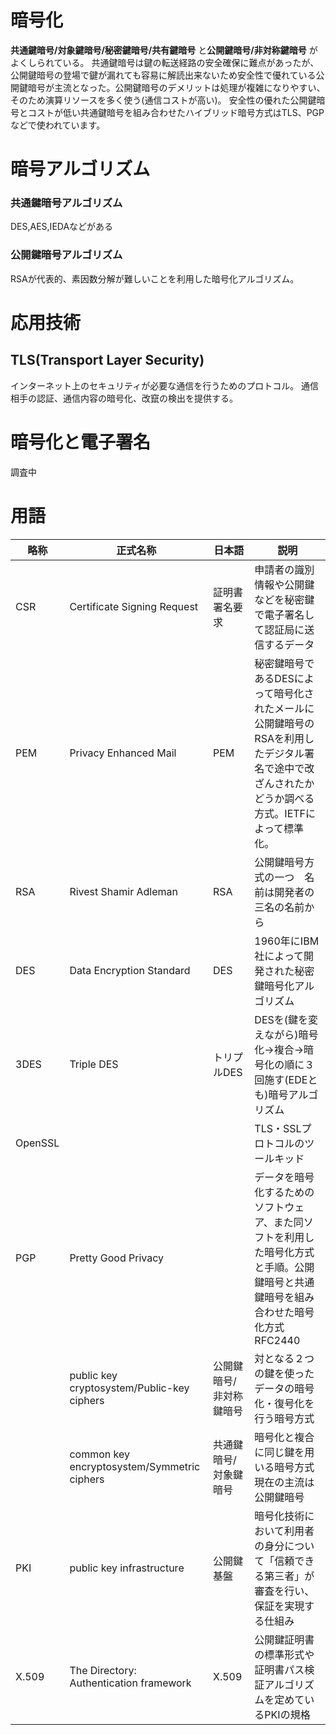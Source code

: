 # 暗号化

**共通鍵暗号/対象鍵暗号/秘密鍵暗号/共有鍵暗号** と**公開鍵暗号/非対称鍵暗号** がよくしられている。
共通鍵暗号は鍵の転送経路の安全確保に難点があったが、公開鍵暗号の登場で鍵が漏れても容易に解読出来ないため安全性で優れている公開鍵暗号が主流となった。公開鍵暗号のデメリットは処理が複雑になりやすい、そのため演算リソースを多く使う(通信コストが高い)。
安全性の優れた公開鍵暗号とコストが低い共通鍵暗号を組み合わせたハイブリッド暗号方式はTLS、PGPなどで使われています。

# 暗号アルゴリズム

### 共通鍵暗号アルゴリズム

DES,AES,IEDAなどがある

### 公開鍵暗号アルゴリズム

RSAが代表的、素因数分解が難しいことを利用した暗号化アルゴリズム。


# 応用技術

## TLS(Transport Layer Security)
インターネット上のセキュリティが必要な通信を行うためのプロトコル。
通信相手の認証、通信内容の暗号化、改竄の検出を提供する。

# 暗号化と電子署名

調査中


# 用語

| 略称| 正式名称 |日本語|説明|
|--------|--------|------|------|
| CSR       |    Certificate Signing Request   |証明書署名要求|申請者の識別情報や公開鍵などを秘密鍵で電子署名して認証局に送信するデータ|
|PEM | Privacy Enhanced Mail | PEM|秘密鍵暗号であるDESによって暗号化されたメールに公開鍵暗号のRSAを利用したデジタル署名で途中で改ざんされたかどうか調べる方式。IETFによって標準化。|
|RSA| Rivest Shamir Adleman|RSA|公開鍵暗号方式の一つ　名前は開発者の三名の名前から|
|DES| Data Encryption Standard |DES|1960年にIBM社によって開発された秘密鍵暗号化アルゴリズム|
|3DES|Triple DES|トリプルDES|DESを(鍵を変えながら)暗号化->複合->暗号化の順に３回施す(EDEとも)暗号アルゴリズム|
|OpenSSL|||TLS・SSLプロトコルのツールキッド|
|PGP|Pretty Good Privacy||データを暗号化するためのソフトウェア、また同ソフトを利用した暗号化方式と手順。公開鍵暗号と共通鍵暗号を組み合わせた暗号化方式 RFC2440|
||public key cryptosystem/Public-key ciphers|公開鍵暗号/非対称鍵暗号|対となる２つの鍵を使ったデータの暗号化・復号化を行う暗号方式|
||common key encryptosystem/Symmetric ciphers|共通鍵暗号/対象鍵暗号|暗号化と複合に同じ鍵を用いる暗号方式 現在の主流は公開鍵暗号|
|PKI|public key infrastructure|公開鍵基盤|暗号化技術において利用者の身分について「信頼できる第三者」が審査を行い、保証を実現する仕組み|
|X.509|The Directory: Authentication framework|X.509|公開鍵証明書の標準形式や証明書パス検証アルゴリズムを定めているPKIの規格|


